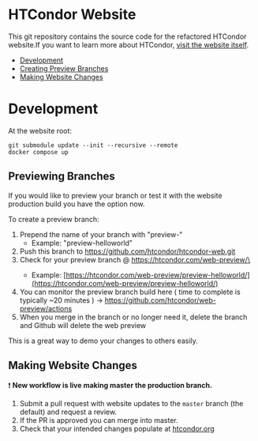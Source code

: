 # HTCondor Website

This git repository contains the source code for the refactored HTCondor website.If you want to learn more about HTCondor, [visit the website itself](https://htcondor.org).

- [Development](#development)
- [Creating Preview Branches](#previewing-branches)
- [Making Website Changes](#making-website-changes)


# Development

At the website root:

```shell
git submodule update --init --recursive --remote
docker compose up
```

## Previewing Branches

If you would like to preview your branch or test it with the website production build you have the option now. 

To create a preview branch:
1. Prepend the name of your branch with "preview-"
    - Example: "preview-helloworld"
2. Push this branch to https://github.com/htcondor/htcondor-web.git  
3. Check for your preview branch @ https://htcondor.com/web-preview/\<preview-branch-name>
   - Example: [https://htcondor.com/web-preview/preview-helloworld/](https://htcondor.com/web-preview/preview-helloworld/)
4. You can monitor the preview branch build here ( time to complete is typically ~20 minutes ) -> https://github.com/htcondor/web-preview/actions
5. When you merge in the branch or no longer need it, delete the branch and Github will delete the web preview   
   
This is a great way to demo your changes to others easily. 

## Making Website Changes

:exclamation: **New workflow is live making master the production branch.**

1.  Submit a pull request with website updates to the `master` branch (the default) and request a review.
2.  If the PR is approved you can merge into master.
3.  Check that your intended changes populate at [htcondor.org](https://htcondor.org)
